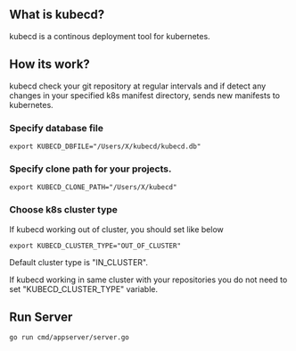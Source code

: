 ## What is kubecd?
kubecd is a continous deployment tool for kubernetes.

## How its work?
kubecd check your git repository at regular intervals and
if detect any changes in your specified k8s manifest directory, sends new manifests to kubernetes.


### Specify database file
```
export KUBECD_DBFILE="/Users/X/kubecd/kubecd.db"
```

### Specify clone path for your projects.
```
export KUBECD_CLONE_PATH="/Users/X/kubecd"
```

### Choose k8s cluster type
If kubecd working out of cluster, you should set like below
```
export KUBECD_CLUSTER_TYPE="OUT_OF_CLUSTER"
```

Default cluster type is "IN_CLUSTER". 

If kubecd working in same cluster with your repositories you do not need to set "KUBECD_CLUSTER_TYPE" variable. 


## Run Server
```
go run cmd/appserver/server.go
```